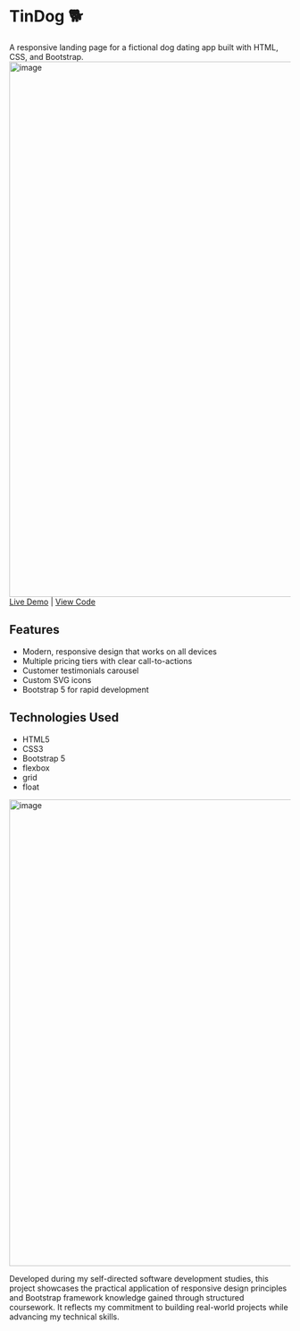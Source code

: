 # TinDog 🐕

A responsive landing page for a fictional dog dating app built with HTML, CSS, and Bootstrap.
<img width="1855" height="957" alt="image" src="https://github.com/user-attachments/assets/751b88a9-2796-4ee9-b3bb-a321cd3381f1" />
[Live Demo](your-demo-link) | [View Code](github-repo-link)

## Features
- Modern, responsive design that works on all devices
- Multiple pricing tiers with clear call-to-actions
- Customer testimonials carousel
- Custom SVG icons
- Bootstrap 5 for rapid development

## Technologies Used
- HTML5
- CSS3
- Bootstrap 5
- flexbox
- grid
- float  

<img width="1573" height="834" alt="image" src="https://github.com/user-attachments/assets/e6bec5a9-364b-48b9-bb8f-a0101534f7c8" />

Developed during my self-directed software development studies,
this project showcases the practical application of responsive design principles and Bootstrap framework knowledge gained through structured coursework. 
It reflects my commitment to building real-world projects while advancing my technical skills.
